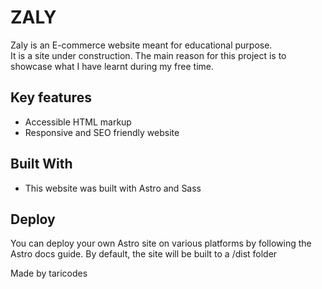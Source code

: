 # ZALY
Zaly is an E-commerce website meant for educational purpose.<br>
It is a site under construction.
The main reason for this project is to showcase what I have learnt during my free time.

## Key features
- Accessible HTML markup
- Responsive and SEO friendly website

## Built With
- This website was built with Astro and Sass

## Deploy
 You can deploy your own Astro site on various platforms by following the Astro docs guide. By default, the site will be built to a /dist folder

Made by taricodes

